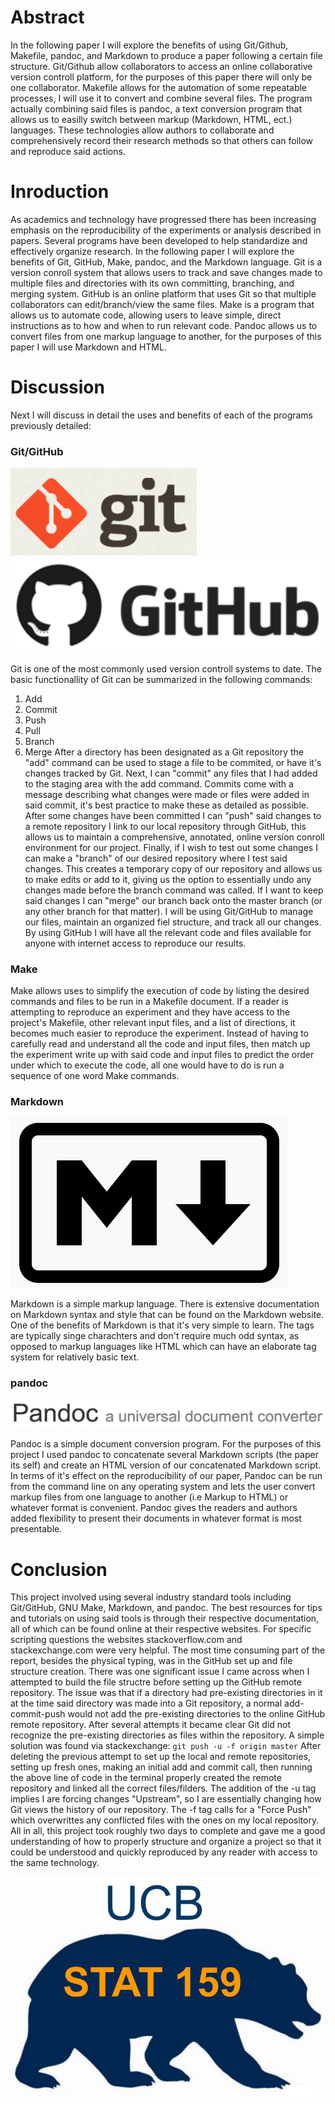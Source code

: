 # Abstract

In the following paper I will explore the benefits of using Git/Github, Makefile, pandoc, and Markdown to produce a paper following a certain file structure. Git/Github allow collaborators to access an online collaborative version controll platform, for the purposes of this paper there will only be one collaborator. Makefile allows for the automation of some repeatable processes, I will use it to convert and combine several files. The program actually combining said files is pandoc, a text conversion program that allows us to easilly switch between markup (Markdown, HTML, ect.) languages. These technologies allow authors to collaborate and comprehensively record their research methods so that others can follow and reproduce said actions.


# Inroduction

As academics and technology have progressed there has been increasing emphasis on the reproducibility of the experiments or analysis described in papers. Several programs have been developed to help standardize and effectively organize research. In the following paper I will explore the benefits of Git, GitHub, Make, pandoc, and the Markdown language. Git is a version conroll system that allows users to track and save changes made to multiple files and directories with its own committing, branching, and merging system. GitHub is an online platform that uses Git so that multiple collaborators can edit/branch/view the same files. Make is a program that allows us to automate code, allowing users to leave simple, direct instructions as to how and when to run relevant code. Pandoc allows us to convert files from one markup language to another, for the purposes of this paper I will use Markdown and HTML.


# Discussion

Next I will discuss in detail the uses and benefits of each of the programs previously detailed:

### Git/GitHub

![GitLogo](images/git-logo.png)
![GitHubLogo](images/github-logo.png)

Git is one of the most commonly used version controll systems to date. The basic functionallity of Git can be summarized in the following commands:
1. Add
2. Commit
3. Push
4. Pull
5. Branch
6. Merge
After a directory has been designated as a Git repository the "add" command can be used to stage a file to be commited, or have it's changes tracked by Git. Next, I can "commit" any files that I had added to the staging area with the add command. Commits come with a message describing what changes were made or files were added in said commit, it's best practice to make these as detailed as possible. After some changes have been committed I can "push" said changes to a remote repository I link to our local repository through GitHub, this allows us to maintain a comprehensive, annotated, online version conroll environment for our project. Finally, if I wish to test out some changes I can make a "branch" of our desired repository where I test said changes. This creates a temporary copy of our repository and allows us to make edits or add to it, giving us the option to essentially undo any changes made before the branch command was called. If I want to keep said changes I can "merge" our branch back onto the master branch (or any other branch for that matter).
I will be using Git/GitHub to manage our files, maintain an organized fiel structure, and track all our changes. By using GitHub I will have all the relevant code and files available for anyone with internet access to reproduce our results.

### Make

Make allows uses to simplify the execution of code by listing the desired commands and files to be run in a Makefile document. If a reader is attempting to reproduce an experiment and they have access to the project's Makefile, other relevant input files, and a list of directions, it becomes much easier to reproduce the experiment. Instead of having to carefully read and understand all the code and input files, then match up the experiment write up with said code and input files to predict the order under which to execute the code, all one would have to do is run a sequence of one word Make commands.

### Markdown

![MarkdownLogo](images/markdown-logo.png)

Markdown is a simple markup language. There is extensive documentation on Markdown syntax and style that can be found on the Markdown website. One of the benefits of Markdown is that it's very simple to learn. The tags are typically singe charachters and don't require much odd syntax, as opposed to markup languages like HTML which can have an elaborate tag system for relatively basic text.

### pandoc

![pandocLogo](images/pandoc-logo.png)

Pandoc is a simple document conversion program. For the purposes of this project I used pandoc to concatenate several Markdown scripts (the paper its self) and create an HTML version of our concatenated Markdown script. In terms of it's effect on the reproducibility of our paper, Pandoc can be run from the command line on any operating system and lets the user convert markup files from one language to another (i.e Markup to HTML) or whatever format is convenient. Pandoc gives the readers and authors added flexibility to present their documents in whatever format is most presentable.








# Conclusion

This project involved using several industry standard tools including Git/GitHub, GNU Make, Markdown, and pandoc. The best resources for tips and tutorials on using said tools is through their respective documentation, all of which can be found online at their respective websites. For specific scripting questions the websites stackoverflow.com and stackexchange.com were very helpful. The most time consuming part of the report, besides the physical typing, was in the GitHub set up and file structure creation.
There was one significant issue I came across when I attempted to build the file structre before setting up the GitHub remote repository. The issue was that if a directory had pre-existing directories in it at the time said directory was made into a Git repository, a normal add-commit-push would not add the pre-existing directories to the online GitHub remote repository. After several attempts it became clear Git did not recognize the pre-existing directories as files within the repository. A simple solution was found via stackexchange:
`git push -u -f origin master`
After deleting the previous attempt to set up the local and remote repositories, setting up fresh ones, making an initial add and commit call, then running the above line of code in the terminal properly created the remote repository and linked all the correct files/filders. The addition of the -u tag implies I are forcing changes "Upstream", so I are essentially changing how Git views the history of our repository. The -f tag calls for a "Force Push" which overwrittes any conflicted files with the ones on my local repository.
All in all, this project took roughly two days to complete and gave me a good understanding of how to properly structure and organize a project so that it could be understood and quickly reproduced by any reader with access to the same technology.

![stat159Logo](images/stat159-logo.png)
